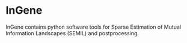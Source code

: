 # InGene
InGene contains python software tools for Sparse Estimation of Mutual Information Landscapes (SEMIL) and postprocessing.
